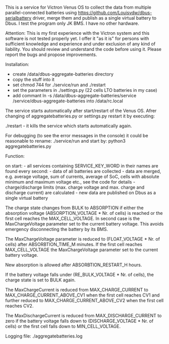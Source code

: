 This is a service for Victron Venus OS to collect the data from multiple parallel-connected batteries using
https://github.com/Louisvdw/dbus-serialbattery driver, merge them and publish as a single virtual battery to Dbus.
I test the program only JK BMS. I have no other hardware.

Attention: This is my first experience with the Victron system and this software is not tested properly yet.
I offer it "as it is" for persons with sufficient knowledge and experience and under exclusion of any kind of liability.
You should review and understand the code before using it. Please report the bugs and propose improvements.

Installation:
- create /data/dbus-aggregate-batteries directory
- copy the stuff into it
- set chmod 744 for ./service/run and ./restart
- set the parameters in ./settings.py (22 cells LTO batteries in my case)
- add commant ln -s /data/dbus-aggregate-batteries/service /service/dbus-aggregate-batteries into /data/rc.local

The service starts automatically after start/restart of the Venus OS. Afrer changing of aggregatebatteries.py or
settings.py restart it by executing:

./restart - it kills the service which starts automatically again.

For debugging (to see the error messages in the console) it could be reasonable to rename: ./service/run 
and start by: python3 aggregatebatteries.py

Function:

on start:
	- all services containing SERVICE_KEY_WORD in their names are found
every second:
	- data of all batteries are collected
	- data are merged, e.g. average voltage, sum of currents, average of SoC, cells with absolute minimum and maximum voltage etc.,
	see the code for details
	- charge/discharge limits (max. charge voltage and max. charge and discharge current) are calculated
	- new data are published on Dbus as a single virtual battery
	
The charge state changes from BULK to ABSORPTION if either the absorption voltage (ABSORPTION_VOLTAGE * Nr. of cells) is reached
or the first cell reaches the MAX_CELL_VOLTAGE. In second case is the MaxChargeVoltage parameter set to the current battery
voltage. This avoids emergency disconnecting the battery by its BMS.

The MaxChargeVoltage parameter is reduced to (FLOAT_VOLTAGE * Nr. of cells) after ABSORBTION_TIME_M minutes. If the first cell 
reaches MAX_CELL_VOLTAGE the MaxChargeVoltage parameter set to the current battery voltage.

New absorption is allowed after ABSORBTION_RESTART_H hours.

If the battery voltage falls under (RE_BULK_VOLTAGE * Nr. of cells), the charge state is set to BULK again.    
	
The MaxChargeCurrent is reduced from MAX_CHARGE_CURRENT to MAX_CHARGE_CURRENT_ABOVE_CV1 when the first cell reaches CV1 and further
reduced to MAX_CHARGE_CURRENT_ABOVE_CV2 when the first cell reaches CV2.

The MaxDischargeCurrent is reduced from MAX_DISCHARGE_CURRENT to zero if the battery voltage falls down to (DISCHARGE_VOLTAGE * Nr. of cells)
or the first cell falls down to MIN_CELL_VOLTAGE.

Logging file:
./aggregatebatteries.log	
	
